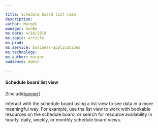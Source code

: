 ```yaml
---

title: Schedule board list view
description: 
author: MargoC
manager: AnnBe
ms.date: 4/16/2018
ms.topic: article
ms.prod: 
ms.service: business-applications
ms.technology: 
ms.author: margoc
audience: Admin

---
```

#### Schedule board list view

[!include[banner](../../includes/banner.md)]




Interact with the schedule board using a list view to see data in a more
meaningful way. For example, use the list view to work with bookable resources
on the schedule board, or search for resource availability in hourly, daily,
weekly, or monthly schedule board views.
